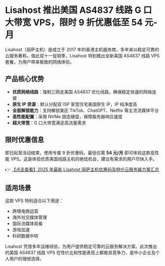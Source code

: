 # Lisahost 推出美国 AS4837 线路 G 口大带宽 VPS，限时 9 折优惠低至 54 元-月

Lisahost（丽萨主机）是成立于 2017 年的香港主机服务商，多年来以稳定可靠的云服务著称。值此双十一促销季，Lisahost 特别推出全新美国 AS4837 线路 VPS 套餐，为用户带来极致的网络体验。

## 产品核心优势

- **优质网络线路**：强制三网走美国 AS4837 优化线路，确保稳定快速的网络连接
- **原生 IP 资源**：默认分配双 ISP 家宽住宅美国原生 IP，IP 纯净度高
- **全面解锁能力**：支持解锁美区 TikTok、ChatGPT、Netflix 等主流流媒体平台
- **高性能配置**：采用 NVMe 固态硬盘，保障服务器响应速度
- **超大带宽**：G 口大带宽满足高流量需求

## 限时优惠信息

即日起至活动结束，使用专属 9 折优惠码，最低仅需 **54 元/月** 即可体验这款高性能 VPS。这是体验优质美国线路主机的绝佳机会，建议有需求的用户尽快入手。

👉 [【点击查看】2025 年最新 Lisahost 丽萨主机优惠码及特价云服务器方案汇总](https://bit.ly/lisazhuji)

## 适用场景

这款 VPS 特别适合以下用途：
- 跨境电商运营
- 海外社交媒体管理
- 国际流媒体观看
- 游戏加速
- 科研数据中转

Lisahost 凭借多年运维经验，为用户提供稳定可靠的云服务解决方案。此次推出的美国 AS4837 线路 VPS 在性价比和性能表现上都极具竞争力，是中小企业及个人用户的理想选择。